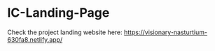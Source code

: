 ﻿# IC-Landing-Page
Check the project landing website here: https://visionary-nasturtium-630fa8.netlify.app/
